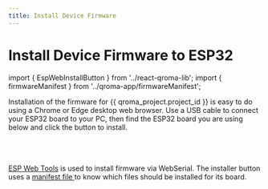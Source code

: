 ```yaml
---
title: Install Device Firmware
---
```


# Install Device Firmware to ESP32

import { EspWebInstallButton } from '../react-qroma-lib';
import { firmwareManifest } from '../qroma-app/firmwareManifest';


Installation of the firmware for {{ qroma_project.project_id }} is easy to do using a Chrome or Edge desktop
web browser. Use a USB cable to connect your ESP32 board to your PC, then find the ESP32 board 
you are using below and click the button to install.

<div title='ESP32 Dev Board'>
  <EspWebInstallButton
    label='Install on ESP32 Dev Board'
    instructionsText="Plug your ESP32 Dev board into your computer's USB port and click the button below to install the firmware onto your ESP32 device."
    manifestPath={createManifestPath('qroma/versions/0.1.0/firmware/manifest-firmware.json')}
    />
</div>

<br/>
<br/>
<br/>
<a href='https://esphome.github.io/esp-web-tools/'>ESP Web Tools</a> is used to install firmware via WebSerial. The installer button uses a <a href={createManifestPath('qroma/versions/0.1.0/firmware/manifest-firmware.json')} target=''>manifest file </a> to know which files should be installed for its board.